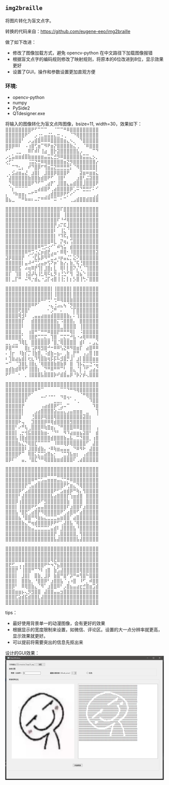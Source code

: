 ## `img2braille`

将图片转化为盲文点字。

转换的代码来自：https://github.com/eugene-eeo/img2braille

做了如下改进：
 - 修改了图像加载方式，避免 opencv-python 在中文路径下加载图像报错
 - 根据盲文点字的编码规则修改了映射规则，将原本的6位改进到8位，显示效果更好
 - 设置了GUI，操作和参数设置更加直观方便
 
### 环境:
 - opencv-python
 - numpy
 - PySide2
 - QTdesigner.exe
 
将输入的图像转化为盲文点阵图像，bsize=11, width=30，效果如下：
⣿⣿⣿⣿⣿⣿⣿⣿⠟⠋⠉⠉⠉⠀⠀⠈⠉⠉⠛⠿⣿⣿⣿⣿⣿⣿⣿⣿⣿
⣿⣿⣿⣿⣿⣿⠟⠁⠀⡠⢐⣂⣤⣬⣥⣄⣒⠠⢀⠀⠈⠙⢿⣿⣿⣿⣿⣿⣿
⣿⣿⣿⣿⣿⠃⠀⡠⣠⣾⣿⠿⠿⠿⣿⣿⣿⣿⣶⣄⠢⡀⠀⠙⣿⣿⣿⣿⣿
⣿⣿⡿⠿⠇⠀⠠⢰⣿⢋⣶⠉⠻⠟⣶⡝⣿⣿⣿⣿⣷⣌⢀⠀⠈⠿⣿⣿⣿
⠋⠁⠀⢀⣀⠀⠀⠿⠏⠾⠇⢸⣴⠀⣿⡗⣽⣿⣿⣿⣿⣿⣧⡠⠀⠀⠀⠉⠙
⡠⣂⣥⣶⣶⣾⣿⣷⣶⣶⣶⣶⣤⣭⣍⣚⡻⠿⣿⣿⣿⣿⣿⣷⣭⣭⣄⡢⡀
⢔⡋⠁⠀⠀⠀⠀⢨⣭⣝⣛⠿⢿⣿⣿⣿⣿⣿⣶⣝⡻⣿⣿⣿⣿⣿⣿⣿⡔
⠀⠀⠉⠙⣂⡄⠀⠞⠙⣿⡿⠋⢻⣶⣭⣝⣛⣛⣛⣛⡅⠈⠻⣿⣿⣿⣿⣿⡇
⠀⡀⣪⣴⣶⣤⣜⠀⣰⣿⡇⠀⣸⣿⣿⡿⣿⣿⣿⠟⠀⠀⠀⣽⣶⠶⣶⣶⣅
⠈⣼⣿⣿⣿⣿⣿⣷⣿⣿⣷⣾⣿⠟⠋⠀⢸⣿⠃⠀⠀⠀⣰⣿⢃⣬⣽⣿⣿
⠀⡙⢿⣿⣿⣿⣿⣿⠟⠙⠋⠉⢀⣴⡟⠁⣸⣿⣿⣄⣤⣾⣿⣿⣸⣿⣿⣿⠟
⠀⠈⡆⠉⠉⠉⠉⠀⠀⣀⣴⣾⣿⠟⢀⣴⣿⣿⣿⣿⡿⢁⠭⠙⣛⣛⡋⠅⠊
⡄⠀⠘⠷⣶⣶⡄⠒⠋⠉⠀⠀⢀⣠⣾⣿⣿⡿⠟⡋⠔⠁⠀⠀⠀⠀⠀⢀⣠
⣿⣦⣀⠀⠉⠛⠷⠶⠆⠤⠍⠛⠛⠛⠉⠭⠀⠂⠉⠀⢀⣠⣾⣿⣿⣾⣿⣿⣿

⣿⣿⣿⣿⣿⣿⣿⣿⣿⣿⣿⣿⣿⣿⣿⣿⣿⠏⣿⣿⣿⣿⣿⣿⣿⣿⣿⣿⣿
⣿⣿⣿⣿⣿⣿⣿⣿⣿⣿⣿⣿⣿⣿⣿⣿⣿⠀⢸⣿⣿⣿⣿⣿⣿⣿⣿⣿⣿
⣿⣿⣿⣿⣿⣿⣿⣿⣿⣿⣿⣿⣿⣿⣿⣿⠏⠘⠚⢿⣿⣿⣿⣿⣿⣿⣿⣿⣿
⣿⣿⣿⣿⣿⣿⣿⣿⣿⣿⣿⣿⣿⣿⣿⡟⡰⠍⠯⣸⣿⣿⣿⣿⣿⣿⣿⣿⣿
⣿⣿⣿⣿⣿⣿⣿⣿⣿⣿⣿⣿⣿⣿⣿⠇⠀⢸⣅⠈⣿⣿⣿⣿⣿⣿⣿⣿⣿
⣿⣿⣿⣿⣿⣿⣿⣿⣿⣿⣿⣿⣿⣿⣿⡇⠘⠹⠯⡄⢿⣿⣿⣿⣿⣿⣿⣿⣿
⣿⣿⣿⣿⣿⣿⣿⣿⣿⣿⣿⣿⣿⣿⠿⣇⠀⡝⢶⡄⢩⣿⣿⣿⣿⣿⣿⣿⣿
⣿⣿⣿⣿⣿⣿⣿⣿⣿⣿⠿⢛⡩⢔⠊⠁⠾⢳⣥⠀⣾⣿⣿⣿⣿⣿⣿⣿⣿
⣿⣿⣿⣿⣿⣿⠿⢛⡩⣐⣌⡶⣾⣟⣠⣤⠂⠿⢿⠂⠸⣿⣿⣿⣿⣿⣿⣿⣽
⣽⡿⣿⣿⣿⡟⠀⠁⠐⣏⣧⡿⠻⠛⣉⣠⠰⡶⣤⣌⡁⣕⠝⣿⣿⣿⣿⣿⣿
⣿⣿⣿⣿⣿⡇⣤⠼⠚⢉⣡⣤⡶⢫⠝⡶⠁⣷⡔⡄⣷⡈⢯⢘⣿⣿⣿⣿⣿
⣿⣿⣿⣿⣯⠀⠴⢶⠿⡟⢹⡇⣸⣿⡆⣇⠀⢿⠇⡇⣿⠝⡌⢃⠈⢹⣿⣿⣿
⣿⡏⠀⢹⣿⠀⢰⣽⡼⢧⢸⣃⢿⠯⣆⡻⢰⢘⣑⠋⢻⠀⣽⣦⠑⢸⣿⣿⣿
⣿⡇⣀⡏⠛⠀⠬⠻⡐⣾⣄⠐⣨⡏⢴⣿⢸⢸⡂⡇⡆⡣⣿⢸⢓⠌⣿⣿⣿

⣿⣿⣿⣿⣿⣿⣿⣿⣿⣿⣿⣿⣿⣿⡇⢸⣿⣿⣿⣿⡇⣿⣿⣿⣿⣿⣿⣿⣿
⣿⣿⣿⣿⣿⣿⣿⣿⣿⣿⣿⣿⣿⣿⡇⢸⣿⣿⣿⣿⡇⣿⣿⣿⣿⣿⣿⣿⣿
⣿⣿⣿⣿⣿⣿⣿⣿⣿⣿⣿⠿⠟⢛⠃⢒⠿⢿⣿⣿⣷⣿⣿⣿⣿⣿⣿⣿⣿
⣿⣿⣿⣿⣿⣿⣿⣿⠿⠟⠁⠀⠀⠠⣄⢐⣠⣄⢦⠈⡻⣿⣿⣿⣿⣿⣿⣿⣿
⣿⣿⣿⣿⢟⣿⣿⠃⠀⠀⠀⠀⠀⠂⡨⠛⠀⠄⠀⠀⠈⡏⣿⣿⣿⣿⣿⣿⣿
⣿⣿⣿⣿⢿⣺⠇⠀⢀⣤⣤⣴⣶⣶⣾⣿⣿⣿⣿⣷⡄⠅⢹⣿⣿⣿⣿⣿⣿
⣿⣿⣿⣿⣿⡏⠀⠀⣾⣿⣿⣿⣿⣿⣿⣿⡍⠩⣿⣿⣿⡄⠀⣿⣿⣿⣿⣿⣿
⣿⣿⣿⣿⣿⠇⠀⠀⣿⣿⣿⣿⣿⣿⣿⣿⣿⣀⣿⣿⣿⣿⠀⢸⣿⣿⣿⣿⣿
⣿⣿⣿⣿⣿⡀⠀⢰⣿⠛⠉⠛⠛⠿⣿⣿⡟⠛⠛⠛⢿⡇⠀⠨⣿⣿⣿⣿⣿
⣿⣿⣿⣿⣿⡁⠀⢸⣿⣟⣉⣉⣍⣀⢹⣿⠀⣉⣍⣉⠚⣧⠐⠴⢿⠿⠿⠿⣿
⣀⡀⢀⣀⠹⢿⣇⠀⣿⣿⣿⣿⣿⡿⠈⣿⡈⢿⣿⣿⣿⣿⠀⣾⠇⠀⠄⣠⣌
⡿⣿⠛⠛⠀⠀⣿⡆⢩⡿⢿⣻⣿⠚⠒⠿⠿⢣⣝⠿⠻⣿⣶⡏⠀⣴⣿⠿⠿
⠄⢸⡖⠀⠸⣷⡎⡉⢸⣷⣿⡀⠨⣾⣷⠤⣦⠄⢀⣷⢀⡟⠛⠀⢠⣠⣿⢸⣿
⠆⢹⣷⣴⣦⣾⡇⢖⣆⠹⢻⣿⣷⢶⡯⡯⠧⣺⣿⡛⣸⠁⣰⡇⣿⣿⣿⣶⣶
⠒⠉⠀⠈⣹⣿⣇⢸⣿⣆⠈⢿⣿⣿⣿⣷⣿⣷⡿⠀⣿⠀⢹⡧⣍⣉⣙⠩⣭
⣶⣾⣷⣾⠿⠻⠋⢸⣿⣿⡆⠀⡙⠛⠿⠛⠛⠉⢃⠀⣿⣄⠈⡇⢘⠋⣠⣴⣬
⠟⠋⠉⠀⠂⠀⡀⢸⣿⣿⣿⣧⣿⣿⣿⡷⠞⣾⣿⣤⡿⠘⡷⡕⡾⢄⣿⣿⣿

⣿⣿⣿⣿⣿⣿⣿⣿⣿⣿⣿⣿⣿⣿⣿⣿⣿⣿⣿⣿⣿⣿⣿⣿⣿⣿⣿⣿⣿
⣿⣿⣿⣿⣿⣿⣿⣿⣿⠿⠛⠉⠀⠀⠀⠀⠀⠉⠉⠙⠛⠻⢿⣿⣿⣿⣿⣿⣿
⣿⣿⣿⣿⣿⣿⣿⠟⠁⠀⠀⣀⡠⠠⠤⠄⠀⢤⣤⣀⡀⠀⠀⠈⠛⢿⣿⣿⣿
⣿⣿⣿⣿⣿⣿⠏⠀⠀⠀⠀⠀⠀⠀⠀⣀⣀⡀⠉⠈⠀⠐⢀⠀⠀⠀⠹⣿⣿
⣿⣿⣿⣿⣿⡟⠀⠀⠀⠀⠀⢠⣴⣾⣿⡿⠋⣡⠤⠉⠀⠀⠀⠀⠀⠀⠀⠹⣿
⣿⣿⣿⣿⣿⡇⠀⠀⠀⣠⣴⣿⣿⣿⣿⣵⣬⣥⣄⣠⣤⣶⣶⣶⠀⣀⠀⠀⢹
⣿⣿⣿⣿⣿⠁⠀⠀⢘⣿⣿⡿⢿⣿⣿⢿⣿⣿⣿⣿⣿⣿⣿⣿⣽⣿⡆⠀⠈
⣿⣿⣿⣿⠗⢤⠀⠀⣹⣿⣿⣿⡿⠿⢿⣾⣿⣿⣿⣿⣻⣿⣿⣿⣿⣿⡇⠀⠀
⣿⣿⣿⠃⠔⠛⢧⢀⣿⣿⣿⠿⢷⣿⣶⡄⠈⠛⣿⣿⣿⠿⠿⣿⣿⣿⡇⠀⢠
⣿⣿⣿⡇⢀⡒⢺⣯⣿⣿⣿⣷⣶⠄⠈⠙⠃⠀⠻⠹⣴⣶⣶⣦⣽⣿⠃⠀⣾
⣿⣿⣿⣧⢸⣿⣾⣿⣿⣿⣿⣿⣿⣿⣾⣿⣿⣿⣷⣤⣧⣀⣉⣙⣿⣿⡀⢰⣿
⣿⣿⣿⣿⣦⣌⡙⢿⣿⣏⠉⠉⠉⠉⠀⠸⠿⠿⢿⡿⢿⣿⣿⣿⣿⠋⠀⣼⣿
⣿⣿⣿⣿⣿⣿⠇⣸⣿⣿⣾⣷⡄⠐⠿⢷⣶⣤⣤⣤⠀⠙⠿⠻⠗⠀⣼⣿⣿
⣿⣿⣿⣿⠟⠉⠀⢿⣿⣅⣍⣉⣵⣿⣦⡂⠀⠈⣉⣹⣧⣶⡆⠀⢠⣾⣿⣿⣿
⣿⡿⠏⠁⠀⣤⡀⠘⣿⣏⠙⠛⢿⣿⣿⣷⣶⣾⣿⣿⣿⠏⢀⣴⣿⣿⣿⣿⣿

⣿⣿⣿⣿⣿⣿⣿⣿⣿⣿⣿⣿⣿⣿⣿⣿⣿⣿⣿⣿⣿⣿⣿⣿⣿⣿⣿⣿⣿
⣿⣿⣿⣿⣿⣿⣿⣿⣿⣿⣿⣿⣿⠿⠿⠿⣿⣿⣿⣿⣿⣿⣿⣿⣿⣿⣿⣿⣿
⣿⣿⣿⣿⣿⣿⣿⣿⠿⠛⣉⣡⣤⣶⣶⣶⣤⣌⣉⡛⠿⣿⣿⣿⣿⣿⣿⣿⣿
⣿⣿⣿⣿⣿⣿⡟⢉⣤⣾⣿⣿⣿⣿⣿⣿⣿⣿⠟⢋⣶⣄⠙⢿⣿⣿⣿⣿⣿
⣿⣿⣿⣿⡿⠋⣠⣾⣿⣿⣿⣿⣿⣿⣿⠟⠋⣡⣶⣾⡿⠛⢷⡄⢻⣿⣿⣿⣿
⣿⣿⣿⣿⠃⣼⣿⣿⣿⣿⣿⣿⣿⣿⣧⣴⣿⣿⣿⡏⢱⣶⣾⣿⠀⣿⣿⣿⣿
⣿⣿⣿⡿⢰⣿⣿⣿⣿⣿⡿⠋⣻⣿⣿⣿⣿⣿⣿⣷⠀⣿⣿⣿⠀⣿⣿⣿⣿
⣿⣿⣿⡇⢸⣿⣿⣿⠟⢋⣤⣤⣿⣿⣿⣿⣿⣿⣿⠏⣰⣿⣿⠏⣰⣿⣿⣿⣿
⣿⣿⣿⣧⠘⣿⣟⢁⣴⣿⡟⠻⣿⣿⣿⣿⣿⠟⢁⣴⣿⠿⠋⣴⣿⣿⣿⣿⣿
⣿⣿⣿⣿⣦⠘⣿⣿⠛⠻⣷⣦⣌⣉⣉⣉⣤⣶⣿⣿⠁⣴⣿⣿⣿⣿⣿⣿⣿
⣿⣿⣿⣿⣿⣷⣄⠛⢶⣾⣿⣿⣿⣿⡿⠟⠋⢁⣼⣿⣧⠈⢿⣿⣿⣿⣿⣿⣿
⣿⣿⣿⣿⣿⣿⣿⣷⣤⣈⣉⣉⣉⣁⣤⣾⠇⣸⣿⣿⣿⣧⠘⣿⣿⣿⣿⣿⣿
⣿⣿⣿⣿⣿⣿⣿⣿⣿⣿⣿⣿⣿⣿⣿⡟⢀⣿⣿⣿⣿⣿⡀⢻⣿⣿⣿⣿⣿
⣿⣿⣿⣿⣿⣿⣿⣿⣿⣿⣿⣿⣿⣿⣿⣧⣼⣿⣿⣿⣿⣿⣧⣼⣿⣿⣿⣿⣿

⣿⣿⣿⣿⣿⣿⣿⣿⣿⣿⣿⣿⣿⣿⣿⣿⣿⣿⣿⣿⣿⣿⣿⣿⣿⣿⣿⣿⣿
⣿⣿⣿⣿⣿⣿⣿⣿⣿⣿⣿⣿⣿⣿⣿⣿⣿⣿⣿⣿⣿⣿⣿⣿⣿⣿⣿⣿⣿
⣿⣿⣿⣿⣿⣿⣿⣿⣿⣿⣿⣿⣿⣿⢿⣟⣿⣿⣿⣿⣿⣿⣿⣿⣿⣿⣿⣿⣿
⣿⣟⣋⣀⢠⢠⣿⣿⣿⣿⣿⣿⠟⠓⠲⡙⣦⣿⣿⣿⣿⣿⣿⣿⣿⣿⣿⣿⣿
⣿⣿⣿⡟⠈⢸⣿⣿⠛⠉⠙⠇⢰⣿⠀⣷⣡⣼⣿⣿⣿⣿⣿⢿⣿⣿⣿⣿⣿
⣿⣿⣿⡇⠀⣸⣿⡇⠀⣿⣷⡀⣸⡿⠀⣷⣿⠛⣿⠋⡽⠛⠶⢻⣿⠓⣿⣿⣿
⣿⣿⣿⡇⠀⣿⣿⣷⡀⠘⣿⣿⡿⠃⣰⣿⣿⣧⠈⢠⠰⣿⠀⠸⠋⡀⠾⣿⣿
⣿⣿⡿⠃⠀⠿⢿⣿⣷⣄⠈⠻⠁⣰⣿⣿⠿⠃⡠⣿⣦⣤⣴⣖⣚⣿⣶⣩⣾
⣿⣿⣿⣶⣶⡦⢄⡻⣻⣿⣿⠀⣼⣿⣿⣤⣤⣲⣿⣿⣿⣿⣿⣿⣿⣿⣿⣿⣿
⣿⣿⣿⣏⣵⣾⣯⣾⣿⣿⣇⣼⣿⣿⣿⣿⣿⣿⣿⣿⣿⣿⣿⣿⣿⣿⣿⣿⣿
⣿⣿⣿⣿⣿⣿⣿⣿⣿⣿⣿⣿⣿⣿⣿⣿⣿⣿⣿⣿⣿⣿⣿⣿⣿⣿⣿⣿⣿

tips：
 - 最好使用背景单一的动漫图像，会有更好的效果
 - 根据显示的宽度限制来设置，如微信、评论区。设置的大一点分辨率就更高，显示效果就更好。
 - 可以提前将需要突出的信息先抠出来
 
 设计的GUI效果：
![GUI效果](imgs\test.png)